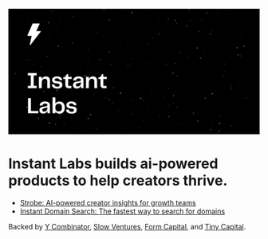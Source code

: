 ![Cover logo](./cover.svg)

# Instant Labs builds **ai-powered** products to **help creators thrive.**

 - [Strobe: AI-powered creator insights for growth teams](https://strobe.app)
 - [Instant Domain Search: The fastest way to search for domains](https://instantdomainsearch.com/)

Backed by [Y Combinator](https://ycombinator.com), [Slow Ventures](https://slow.co), [Form Capital](https://formcapital.com/), and [Tiny Capital](https://www.tiny.com).
